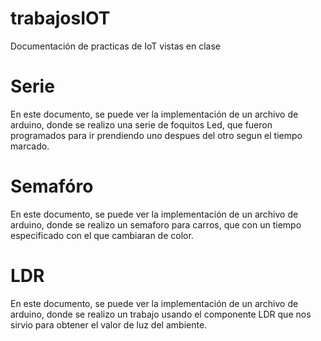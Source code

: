 # trabajosIOT
Documentación de practicas de IoT vistas en clase
# Serie
En este documento, se puede ver la implementación de un archivo de arduino, donde se realizo una serie de foquitos Led, que fueron programados para ir prendiendo uno despues del otro segun el tiempo marcado.
# Semafóro
En este documento, se puede ver la implementación de un archivo de arduino, donde se realizo un semaforo para carros, que con un tiempo especificado con el que cambiaran de color.
# LDR 
En este documento, se puede ver la implementación de un archivo de arduino, donde se realizo un trabajo usando el componente LDR que nos sirvio para obtener el valor de luz del ambiente.
